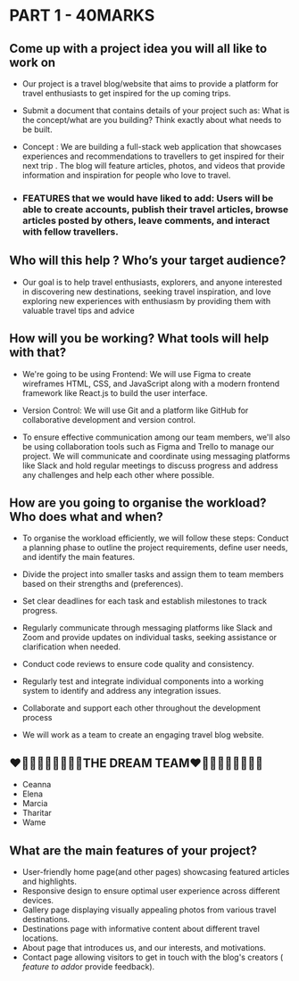 # PART 1   - 40MARKS

## Come up with a project idea you will all like to work on
- Our project is a travel blog/website that aims to provide a platform for travel enthusiasts to get inspired for the up coming trips.

- Submit a document that contains details of your project such as:
 What is the concept/what are you building? Think exactly about what needs to be built.


- Concept : We are building a full-stack web application that showcases experiences and recommendations to travellers to get inspired for their next trip . 
The blog will feature articles, photos, and videos that provide information and inspiration for people who love to travel.

- ### FEATURES that we would have liked to add: Users will be able to create accounts, publish their travel articles, browse articles posted by others, leave comments, and interact with fellow travellers.

## Who will this help ? Who’s your target audience?
- Our goal is to help travel enthusiasts, explorers, and anyone interested in discovering new destinations, seeking travel inspiration, and love exploring new experiences with enthusiasm by providing them with valuable travel tips and advice

## How will you be working? What tools will help with that?

- We're going to be using 
Frontend: 
We will use Figma to create wireframes HTML, CSS, and JavaScript along with a modern 
frontend framework like React.js to build the user interface.

- Version Control: 
We will use Git and a platform like GitHub for collaborative development and version control.

- To ensure effective communication among our team members, we'll also be using collaboration tools such as Figma and Trello to manage our project. 
We will communicate and coordinate using messaging platforms like Slack and hold regular meetings to discuss progress and address any challenges and help each other where possible.

## How are you going to organise the workload? Who does what and when?

- To organise the workload efficiently, we will follow these steps:
Conduct a planning phase to outline the project requirements, define user needs, and identify the main features.

- Divide the project into smaller tasks and assign them to team members based on their strengths and (preferences).

- Set clear deadlines for each task and establish milestones to track progress.

- Regularly communicate through messaging platforms like Slack and Zoom and provide updates on individual tasks, seeking assistance or clarification when needed.

- Conduct code reviews to ensure code quality and consistency.

- Regularly test and integrate individual components into a working system to identify and address any integration issues.

- Collaborate and support each other throughout the development process

 - We will work as a team to create an engaging travel blog website.
 
##  ❤🧡💛💚💜💙🤎🖤🤍THE DREAM TEAM❤️🧡💛💚💜💙🤎🖤🤍
- Ceanna 
- Elena
- Marcia
- Tharitar
- Wame


## What are the main features of your project?

- User-friendly home page(and other pages) showcasing featured articles and highlights.
- Responsive design to ensure optimal user experience across different devices.
- Gallery page displaying visually appealing photos from various travel destinations.
- Destinations page with informative content about different travel locations.
- About page that introduces us, and our interests, and motivations.
- Contact page allowing visitors to get in touch with the blog's creators ( *feature to add*or provide feedback).










